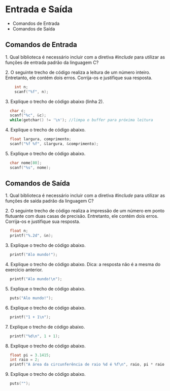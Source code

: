 # Entrada e Saída

* Comandos de Entrada
* Comandos de Saída


## Comandos de Entrada

1\. Qual biblioteca é necessário incluir com a diretiva *#include* para utilizar as funções de entrada padrão
da linguagem C?


2\. O seguinte trecho de código realiza a leitura de um número inteiro. Entretanto, ele contém dois erros.
Corrija-os e justifique sua resposta.

```c
    int n;
    scanf("%f", n);
```

3\. Explique o trecho de código abaixo (linha 2).

```c
  char c;
  scanf("%c", &c);
  while(getchar() != '\n'); //limpa o buffer para próxima leitura
```

4\. Explique o trecho de código abaixo.

```c
  float largura, comprimento;
  scanf("%f %f", &largura, &comprimento);
```

5\. Explique o trecho de código abaixo.

```c
  char nome[80];
  scanf("%s", nome);
```

## Comandos de Saída

1\. Qual biblioteca é necessário incluir com a diretiva *#include* para utilizar as funções de saída padrão
da linguagem C?

2\. O seguinte trecho de código realiza a impressão de um número em ponto flutuante com duas casas de precisão. Entretanto, ele contém dois erros.
Corrija-os e justifique sua resposta.

```c
  float n;
  printf("%.2d", &n);
```

3\. Explique o trecho de código abaixo.

```c
  printf("Alo mundo!");
```

4\. Explique o trecho de código abaixo. Dica: a resposta não é a mesma do exercício anterior.

```c
  printf("Alo mundo!\n");
```

5\. Explique o trecho de código abaixo.

```c
  puts("Alo mundo!");
```

6\. Explique o trecho de código abaixo.

```c
  printf("1 + 1\n");
```

7\. Explique o trecho de código abaixo.

```c
  printf("%d\n", 1 + 1);
```

8\. Explique o trecho de código abaixo.

```c
  float pi = 3.1415;
  int raio = 2;
  printf("A área da circunferência de raio %d é %f\n", raio, pi * raio * raio);
```

9\. Explique o trecho de código abaixo.


```c
  puts("");
```





































